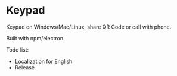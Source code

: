 # Keypad 
Keypad on Windows/Mac/Linux, share QR Code or call with phone.

Built with npm/electron.

Todo list: 
- Localization for English
- Release 
